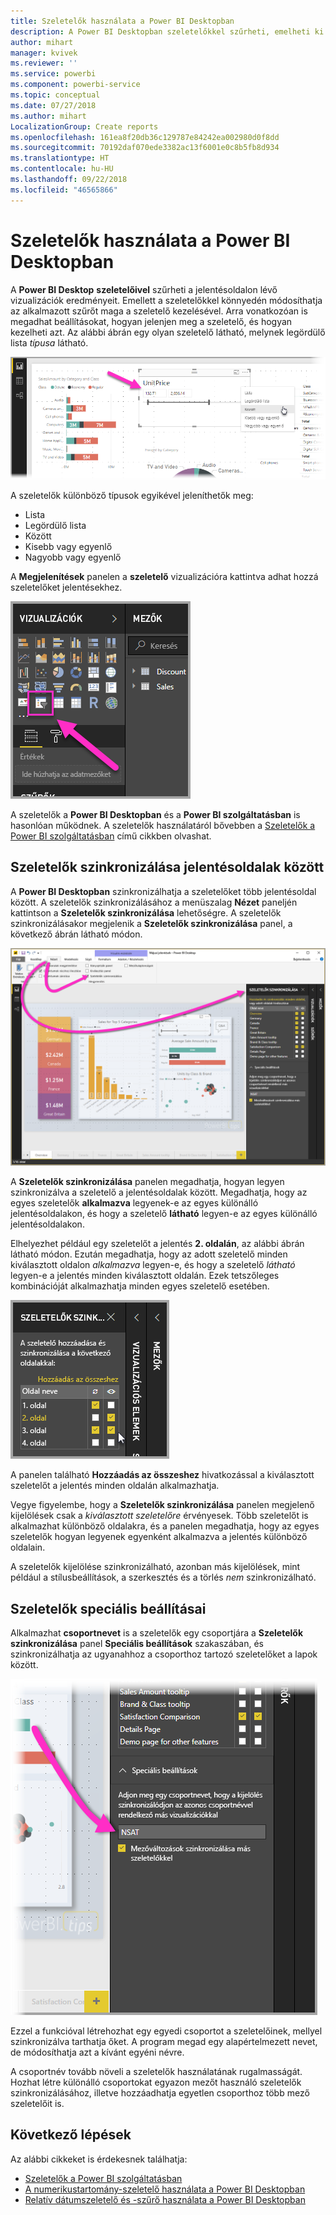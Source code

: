 ```yaml
---
title: Szeletelők használata a Power BI Desktopban
description: A Power BI Desktopban szeletelőkkel szűrheti, emelheti ki és szabhatja testre a jelentéseket
author: mihart
manager: kvivek
ms.reviewer: ''
ms.service: powerbi
ms.component: powerbi-service
ms.topic: conceptual
ms.date: 07/27/2018
ms.author: mihart
LocalizationGroup: Create reports
ms.openlocfilehash: 161ea8f20db36c129787e84242ea002980d0f8dd
ms.sourcegitcommit: 70192daf070ede3382ac13f6001e0c8b5fb8d934
ms.translationtype: HT
ms.contentlocale: hu-HU
ms.lasthandoff: 09/22/2018
ms.locfileid: "46565866"
---
```

# <a name="using-slicers-power-bi-desktop"></a>Szeletelők használata a Power BI Desktopban

A **Power BI Desktop** **szeletelőivel** szűrheti a jelentésoldalon lévő vizualizációk eredményeit. Emellett a szeletelőkkel könnyedén módosíthatja az alkalmazott szűrőt maga a szeletelő kezelésével. Arra vonatkozóan is megadhat beállításokat, hogyan jelenjen meg a szeletelő, és hogyan kezelheti azt. Az alábbi ábrán egy olyan szeletelő látható, melynek legördülő lista *típusa* látható. 

![szeletelők a Desktop alkalmazásban](./media/desktop-slicers/desktop-slicers_01.png)

A szeletelők különböző típusok egyikével jeleníthetők meg:

* Lista
* Legördülő lista
* Között
* Kisebb vagy egyenlő
* Nagyobb vagy egyenlő

A **Megjelenítések** panelen a **szeletelő** vizualizációra kattintva adhat hozzá szeletelőket jelentésekhez.

![a szeletelő vizualizációtípus](./media/desktop-slicers/desktop-slicers_02.png)

A szeletelők a **Power BI Desktopban** és a **Power BI szolgáltatásban** is hasonlóan működnek. A szeletelők használatáról bővebben a [Szeletelők a Power BI szolgáltatásban](power-bi-visualization-slicers.md) című cikkben olvashat.

## <a name="synchronize-slicers-across-report-pages"></a>Szeletelők szinkronizálása jelentésoldalak között

A **Power BI Desktopban** szinkronizálhatja a szeletelőket több jelentésoldal között. A szeletelők szinkronizálásához a menüszalag **Nézet** paneljén kattintson a **Szeletelők szinkronizálása** lehetőségre. A szeletelők szinkronizálásakor megjelenik a **Szeletelők szinkronizálása** panel, a következő ábrán látható módon.

![a szeletelők szinkronizálása panel megjelenítése](./media/desktop-slicers/desktop-slicers_03.png)

A **Szeletelők szinkronizálása** panelen megadhatja, hogyan legyen szinkronizálva a szeletelő a jelentésoldalak között. Megadhatja, hogy az egyes szeletelők **alkalmazva** legyenek-e az egyes különálló jelentésoldalakon, és hogy a szeletelő **látható** legyen-e az egyes különálló jelentésoldalakon.

Elhelyezhet például egy szeletelőt a jelentés **2. oldalán**, az alábbi ábrán látható módon. Ezután megadhatja, hogy az adott szeletelő minden kiválasztott oldalon *alkalmazva* legyen-e, és hogy a szeletelő *látható* legyen-e a jelentés minden kiválasztott oldalán. Ezek tetszőleges kombinációját alkalmazhatja minden egyes szeletelő esetében. 

![szeletelők szinkronizálása](./media/desktop-slicers/desktop-slicers_04.png)

A panelen található **Hozzáadás az összeshez** hivatkozással a kiválasztott szeletelőt a jelentés minden oldalán alkalmazhatja.


Vegye figyelembe, hogy a **Szeletelők szinkronizálása** panelen megjelenő kijelölések csak a *kiválasztott szeletelőre* érvényesek. Több szeletelőt is alkalmazhat különböző oldalakra, és a panelen megadhatja, hogy az egyes szeletelők hogyan legyenek egyenként alkalmazva a jelentés különböző oldalain. 

A szeletelők kijelölése szinkronizálható, azonban más kijelölések, mint például a stílusbeállítások, a szerkesztés és a törlés *nem* szinkronizálható. 

## <a name="advanced-options-for-slicers"></a>Szeletelők speciális beállításai

Alkalmazhat **csoportnevet** is a szeletelők egy csoportjára a **Szeletelők szinkronizálása** panel **Speciális beállítások** szakaszában, és szinkronizálhatja az ugyanahhoz a csoporthoz tartozó szeletelőket a lapok között. 

![szeletelők csoportneve](./media/desktop-slicers/desktop-slicers_05.png)

Ezzel a funkcióval létrehozhat egy egyedi csoportot a szeletelőinek, mellyel szinkronizálva tarthatja őket. A program megad egy alapértelmezett nevet, de módosíthatja azt a kívánt egyéni névre. 

A csoportnév tovább növeli a szeletelők használatának rugalmasságát. Hozhat létre különálló csoportokat egyazon mezőt használó szeletelők szinkronizálásához, illetve hozzáadhatja egyetlen csoporthoz több mező szeletelőit is. 


## <a name="next-steps"></a>Következő lépések

Az alábbi cikkeket is érdekesnek találhatja:

* [Szeletelők a Power BI szolgáltatásban](power-bi-visualization-slicers.md)
* [A numerikustartomány-szeletelő használata a Power BI Desktopban](../desktop-slicer-numeric-range.md)
* [Relatív dátumszeletelő és -szűrő használata a Power BI Desktopban](desktop-slicer-filter-date-range.md)

